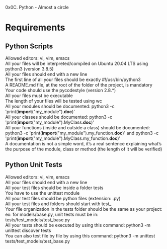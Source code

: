 0x0C. Python - Almost a circle  

Requirements  
============
Python Scripts  
---------------
Allowed editors: vi, vim, emacs  
All your files will be interpreted/compiled on Ubuntu 20.04 LTS using python3 (version 3.8.5)  
All your files should end with a new line  
The first line of all your files should be exactly #!/usr/bin/python3  
A README.md file, at the root of the folder of the project, is mandatory  
Your code should use the pycodestyle (version 2.8.*)  
All your files must be executable  
The length of your files will be tested using wc  
All your modules should be documented: python3 -c 'print(__import__("my_module").__doc__)'  
All your classes should be documented: python3 -c 'print(__import__("my_module").MyClass.__doc__)'  
All your functions (inside and outside a class) should be documented: python3 -c 'print(__import__("my_module").my_function.__doc__)' and python3 -c 'print(__import__("my_module").MyClass.my_function.__doc__)'  
A documentation is not a simple word, it’s a real sentence explaining what’s the purpose of the module, class or method (the length of it will be verified)  

Python Unit Tests  
-----------------
Allowed editors: vi, vim, emacs  
All your files should end with a new line  
All your test files should be inside a folder tests  
You have to use the unittest module  
All your test files should be python files (extension: .py)  
All your test files and folders should start with test_  
Your file organization in the tests folder should be the same as your project: ex: for models/base.py, unit tests must be in: tests/test_models/test_base.py  
All your tests should be executed by using this command: python3 -m unittest discover tests  
You can also test file by file by using this command: python3 -m unittest tests/test_models/test_base.py  
